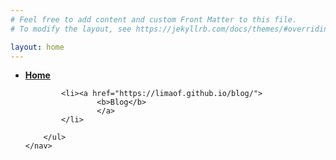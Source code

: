 ```yaml
---
# Feel free to add content and custom Front Matter to this file.
# To modify the layout, see https://jekyllrb.com/docs/themes/#overriding-theme-defaults

layout: home
---
```

<nav id="menu-h">
        <ul>
            <li>
                <a href="https://limaof.github.io">
                        <b>Home</b>
                </a>
            </li>

            <li><a href="https://limaof.github.io/blog/">
                    <b>Blog</b>
                    </a>
            </li>
           
        </ul>
    </nav>
